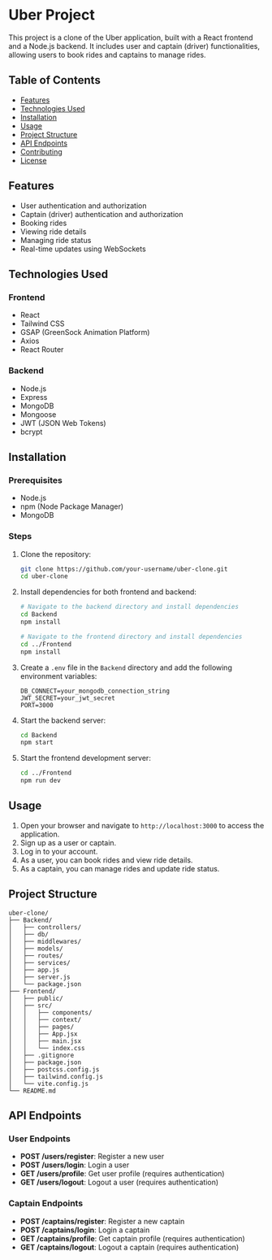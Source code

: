 <!-- Uploading "Screenshot 2025-02-03 194113.png"... -->
<!-- Uploading "Screenshot 2025-02-03 194104.png"... -->
<!-- Uploading "Screenshot 2025-02-03 194056.png"... -->
<!-- Uploading "Screenshot 2025-02-03 194048.png"... -->
<!-- Uploading "Screenshot 2025-02-03 194038.png"... -->
<!-- Uploading "Screenshot 2025-02-03 194006.png"... -->
<!-- Uploading "Screenshot 2025-02-03 193956.png"... -->
<!-- Uploading "Screenshot 2025-02-03 193947.png"... -->
<!-- Uploading "Screenshot 2025-02-03 193940.png"... -->
<!-- Uploading "Screenshot 2025-02-03 193927.png"... -->
<!-- Uploading "Screenshot 2025-02-03 193844.png"... -->
<!-- Uploading "Screenshot 2025-02-03 193829.png"... -->
<!-- Uploading "Screenshot 2025-02-03 193814.png"... -->
<!-- Uploading "Screenshot 2025-02-03 193804.png"... -->
# Uber Project
This project is a clone of the Uber application, built with a React frontend and a Node.js backend. It includes user and captain (driver) functionalities, allowing users to book rides and captains to manage rides.

## Table of Contents

- [Features](#features)
- [Technologies Used](#technologies-used)
- [Installation](#installation)
- [Usage](#usage)
- [Project Structure](#project-structure)
- [API Endpoints](#api-endpoints)
- [Contributing](#contributing)
- [License](#license)

## Features

- User authentication and authorization
- Captain (driver) authentication and authorization
- Booking rides
- Viewing ride details
- Managing ride status
- Real-time updates using WebSockets

## Technologies Used

### Frontend

- React
- Tailwind CSS
- GSAP (GreenSock Animation Platform)
- Axios
- React Router

### Backend

- Node.js
- Express
- MongoDB
- Mongoose
- JWT (JSON Web Tokens)
- bcrypt

## Installation

### Prerequisites

- Node.js
- npm (Node Package Manager)
- MongoDB

### Steps

1. Clone the repository:

    ```bash
    git clone https://github.com/your-username/uber-clone.git
    cd uber-clone
    ```

2. Install dependencies for both frontend and backend:

    ```bash
    # Navigate to the backend directory and install dependencies
    cd Backend
    npm install

    # Navigate to the frontend directory and install dependencies
    cd ../Frontend
    npm install
    ```

3. Create a `.env` file in the `Backend` directory and add the following environment variables:

    ```env
    DB_CONNECT=your_mongodb_connection_string
    JWT_SECRET=your_jwt_secret
    PORT=3000
    ```

4. Start the backend server:

    ```bash
    cd Backend
    npm start
    ```

5. Start the frontend development server:

    ```bash
    cd ../Frontend
    npm run dev
    ```

## Usage

1. Open your browser and navigate to `http://localhost:3000` to access the application.
2. Sign up as a user or captain.
3. Log in to your account.
4. As a user, you can book rides and view ride details.
5. As a captain, you can manage rides and update ride status.

## Project Structure

```
uber-clone/
├── Backend/
│   ├── controllers/
│   ├── db/
│   ├── middlewares/
│   ├── models/
│   ├── routes/
│   ├── services/
│   ├── app.js
│   ├── server.js
│   └── package.json
├── Frontend/
│   ├── public/
│   ├── src/
│   │   ├── components/
│   │   ├── context/
│   │   ├── pages/
│   │   ├── App.jsx
│   │   ├── main.jsx
│   │   └── index.css
│   ├── .gitignore
│   ├── package.json
│   ├── postcss.config.js
│   ├── tailwind.config.js
│   └── vite.config.js
└── README.md
```

## API Endpoints

### User Endpoints

- **POST /users/register**: Register a new user
- **POST /users/login**: Login a user
- **GET /users/profile**: Get user profile (requires authentication)
- **GET /users/logout**: Logout a user (requires authentication)

### Captain Endpoints

- **POST /captains/register**: Register a new captain
- **POST /captains/login**: Login a captain
- **GET /captains/profile**: Get captain profile (requires authentication)
- **GET /captains/logout**: Logout a captain (requires authentication)


